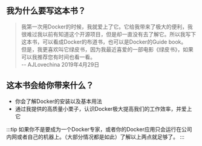 ## 我为什么要写这本书？
> 我第一次用Docker的时候，我就爱上了它。它给我带来了极大的便利，我很难过我以前有知道这个开源项目，但是却一直没有去了解它。所以我写下这本书，可以看成Docker的布道书，也可以是Docker的Guide book。\
> 但是，我更喜欢叫它绿皮书，因为我最近喜爱的一部电影《绿皮书》，如果可以我推荐您有时间也看一看。\
> -- AJLovechina 2019年4月29日


## 这本书会给你带来什么？
* 你会了解Docker的安装以及基本用法
* 通过我提供的高质量小栗子，认识Docker极大提高我们的工作效率，并爱上它

:::tip
如果你不是要成为一个Docker专家，或者你的Docker应用只会运行在公司内网或者自己的机器上。（大部分情况都是如此）了解以上两点就足够了。
:::


<v-comment />
